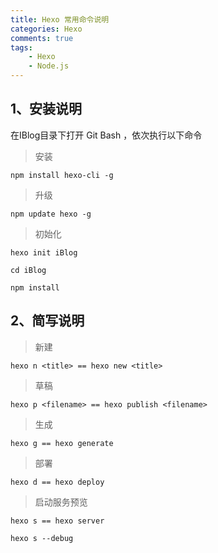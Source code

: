 ```yaml
---
title: Hexo 常用命令说明
categories: Hexo
comments: true
tags: 
    - Hexo
    - Node.js
---
```


## 1、安装说明
在IBlog目录下打开 Git Bash ，依次执行以下命令

> 安装

    npm install hexo-cli -g

> 升级  

    npm update hexo -g 

> 初始化

    hexo init iBlog

    cd iBlog

    npm install

## 2、简写说明
>新建
 
    hexo n <title> == hexo new <title>
    
> 草稿

    hexo p <filename> == hexo publish <filename>
    
>生成

    hexo g == hexo generate
    
>部署

    hexo d == hexo deploy

>启动服务预览

    hexo s == hexo server 

    hexo s --debug
    



